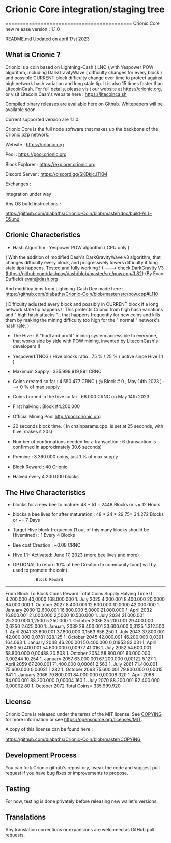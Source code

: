 
# Crionic Core integration/staging tree
===========================================
Crionic Core new release version : 1.1.0

README.md Updated on april 17st 2023

What is Crionic ?
----------------------

Crionic is a coin based on Lightning-Cash ( LNC ),with Yespower POW algorithm, including DarkGravityWave ( difficulty changes for every block ) and possible CURRENT block difficulty change over time to protect against high network hash variation and long stale tip. It is also 15 times faster than LitecoinCash. For full details, please visit our website at https://crionic.org, or visit Litecoin Cash's website here : https://litecoinca.sh 

Compiled binary releases are available here on Github.
Whitepapers will be available soon.

Current supported version are 1.1.0

Crionic Core is the full node software that makes up the backbone of the Crionic p2p network.


Website : https://crionic.org

Pool : https://pool.crionic.org

Block Explorer : https://explorer.crionic.org

Discord Server : https://discord.gg/SKDkjcJTKM


Exchanges : 

Integration under way : 



Any OS build instructions :

https://github.com/diabaths/Crionic-Coin/blob/master/doc/build-ALL-OS.md




Crionic Characteristics
---------------------------------------------------------------------------


- Hash Algorithm : Yespower POW algorithm    ( CPU only )

( With the addition of modified Dash's DarkGravityWave v3 algorithm, that changes difficulty every block, and progressively lowers difficulty if long stale tips happens. Tested and fully working !!) ---> check DarkGravity V3 (https://github.com/dashpay/dash/blob/master/src/pow.cpp#L82) (By Evan Duffield)
 <evan@dash.org>

And modifications from Lighining-Cash Dev made here :        https://github.com/diabaths/Crionic-Coin/blob/master/src/pow.cpp#L110

( Difficulty adjusted every block and possibly in CURRENT block if a long network stale tip happens !! This protects Crionic from high hash variations and " high hash attacks " , that happens frequently for new coins and kills them by making the mining difficulty too high for the " normal " network's hash rate. )


- The Hive : A "hodl and profit" mining system accessible to everyone, that works side by side with POW mining, invented by LitecoinCash's developers !!

- YespowerLTNCG / Hive blocks ratio : 75 % / 25 % ( active since Hive 1.1 )

- Maximum Supply : 335.999.919,891 CRNC 

- Coins created so far : 4.550.477 CRNC ( @ Block # 0 , May 14th 2023 ) ---> 0 % of max supply

- Coins burned in the hive so far : 68.000 CRNC  on May 14th 2023 

- First halving : Block #4.200.000

- Official Mining Pool http://pool.crionic.org

- 20 seconds block time. ( In chainparams.cpp. is set at 25 seconds, with hive, makes it 20s)

- Number of confirmations needed for a transaction : 6  (transaction is confirmed in approximately 30.6 seconds)

- Premine : 3.360.000 coins, just 1 % of max supply

- Block Reward : 40 Crionic

- Halved every 4.200.000 blocks


The Hive Characteristics
---------------------------------------------------------------------------

- blocks for a new bee to mature: 48 * 51 = 2448 Blocks or ~= 12 Hours

- blocks a bee lives for after maturation : 48 * 24 * 29,75= 34.272 Blocks or ~= 7 Days

- Target Hive block frequency (1 out of this many blocks should be Hivemined) : 1 Every 4 Blocks 

- Bee cost Creation : ~0.08 CRNC

- Hive 1.1- Activated: June 17, 2023 (more bee lives and more) 

- OPTIONAL to return 10% of bee Creation to community fund( will by used to promote the coin)



				Block Reward
---------------------------------------------------------------------------
From Block	To Block	Coins Reward	Total Coins Supply	Halving Time
0		4.200.000	40,0000		168.000.000		1. July 2025
4.200.001	8.400.000	20,0000		84.000.000		1. October 2027
8.400.001	12.600.000	10,0000		42.000.000		1. January 2030
12.600.001	16.800.000	5,0000		21.000.000		1. April 2032
16.800.001	21.000.000	2,5000		10.500.000		1. July 2034
21.000.001	25.200.000	1,2500		5.250.000		1. October 2036
25.200.001	29.400.000	0,6250		2.625.000		1. January 2039
29.400.001	33.600.000	0,3125		1.312.500		1. April 2041
33.600.001	37.800.000	0,1563		656.250			1. July 2043
37.800.001	42.000.000	0,0781		328.125			1. October 2045
42.000.001	46.200.000	0,0391		164.063			1. January 2048
46.200.001	50.400.000	0,01953		82.031			1. April 2050
50.400.001	54.600.000	0,00977		41.016			1. July 2052
54.600.001	58.800.000	0,00488		20.508			1. October 2054
58.800.001	63.000.000	0,00244		10.254			1. January 2057
63.000.001	67.200.000	0,00122		5.127			1. April 2059
67.200.001	71.400.000	0,00061		2.563			1. July 2061
71.400.001	75.600.000	0,00031		1.282			1. October 2063
75.600.001	79.800.000	0,00015		641			1. January 2066
79.800.001	84.000.000	0,00008		320			1. April 2068
84.000.001	88.200.000	0,00004		160			1. July 2070
88.200.001	92.400.000	0,00002		80			1. October 2072
				Total Coins=	335.999.920	 


License
-------

Crionic Core is released under the terms of the MIT license. See [COPYING](COPYING) for more
information or see https://opensource.org/licenses/MIT.

A copy of this license can be found here :

https://github.com/diabaths/Crionic-Coin/blob/master/COPYING


Development Process
-------------------

You can fork Crionic github's repository, tweak the code and suggest pull request if you have bug fixes or improvements to propose.

Testing
-------

For now, testing is done privately before releasing new wallet's versions.

Translations
------------

Any translation corrections or expansions are welcomed as GitHub pull requests.
